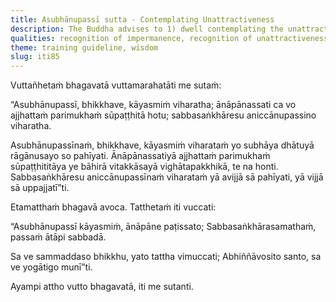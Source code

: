 ```yaml
---
title: Asubhānupassī sutta - Contemplating Unattractiveness
description: The Buddha advises to 1) dwell contemplating the unattractive nature of the body, 2) establish mindfulness as the first priority while breathing in and out, and 3) observe impermanence in all conditioned phenomena.
qualities: recognition of impermanence, recognition of unattractiveness, mindfulness, passion, examination, ignorance, insight
theme: training guideline, wisdom
slug: iti85
---
```


Vuttañhetaṁ bhagavatā vuttamarahatāti me sutaṁ:

“Asubhānupassī, bhikkhave, kāyasmiṁ viharatha; ānāpānassati ca vo ajjhattaṁ parimukhaṁ sūpaṭṭhitā hotu; sabbasaṅkhāresu aniccānupassino viharatha.

Asubhānupassīnaṁ, bhikkhave, kāyasmiṁ viharataṁ yo subhāya dhātuyā rāgānusayo so pahīyati. Ānāpānassatiyā ajjhattaṁ parimukhaṁ sūpaṭṭhititāya ye bāhirā vitakkāsayā vighātapakkhikā, te na honti. Sabbasaṅkhāresu aniccānupassīnaṁ viharataṁ yā avijjā sā pahīyati, yā vijjā sā uppajjatī”ti.

Etamatthaṁ bhagavā avoca. Tatthetaṁ iti vuccati:

“Asubhānupassī kāyasmiṁ,
ānāpāne paṭissato;
Sabbasaṅkhārasamathaṁ,
passaṁ ātāpi sabbadā.

Sa ve sammaddaso bhikkhu,
yato tattha vimuccati;
Abhiññāvosito santo,
sa ve yogātigo munī”ti.

Ayampi attho vutto bhagavatā, iti me sutanti.
